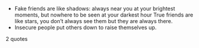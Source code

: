  - Fake friends are like shadows: always near you at your brightest moments, but nowhere to be seen at your darkest hour True friends are like stars, you don’t always see them but they are always there.
 - Insecure people put others down to raise themselves up.

2 quotes